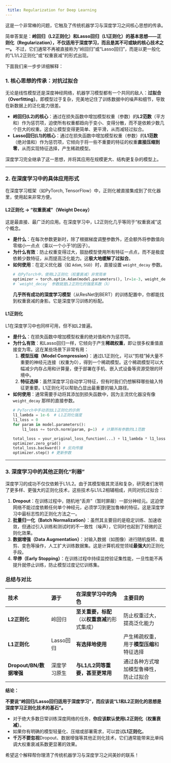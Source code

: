 ```yaml
---
 title: Regularization for Deep Learning 
---
```

这是一个非常棒的问题，它触及了传统机器学习与深度学习之间核心思想的传承。

简单答案是：**岭回归（L2正则化）和Lasso回归（L1正则化）的基本思想——正则化（Regularization），不仅适用于深度学习，而且是其不可或缺的核心技术之一。** 不过，它们通常不再被直接称为“岭回归”或“Lasso回归”，而是以更一般化的“L1/L2正则化”或“权重衰减”的形式出现。

下面我们来一步步详细解释：

### 1. 核心思想的传承：对抗过拟合

无论是线性模型还是深度神经网络，机器学习模型都有一个共同的敌人：**过拟合（Overfitting）**。即模型过于复杂，完美地记住了训练数据中的噪声和细节，导致在新数据上的泛化能力很差。

*   **岭回归(L2)的核心**：通过在损失函数中增加模型权重（参数）的**L2范数**（平方和）作为惩罚项，迫使所有权重都趋向于变小、变得分散，而不是依赖少数几个巨大的权重。这会让模型变得更简单、更平滑，从而减轻过拟合。
*   **Lasso回归(L1)的核心**：通过在损失函数中增加模型权重（参数）的**L1范数**（绝对值和）作为惩罚项，它倾向于将一些不重要的特征的权重**直接压缩到零**，从而实现特征选择，产生稀疏模型。

深度学习完全继承了这一思想，并将其应用在规模更大、结构更复杂的模型上。

---

### 2. 在深度学习中的具体应用形式

在深度学习框架（如PyTorch, TensorFlow）中，正则化被直接集成到了优化器里，使用起来非常方便。

#### L2正则化 -> “权重衰减”（Weight Decay）

这是最直接、最广泛的应用。在深度学习中，L2正则化几乎等同于“权重衰减”这个概念。

*   **是什么**：在每次参数更新时，除了根据梯度调整参数外，还会额外将参数值向零缩小一点点（乘以一个小于1的因子）。
*   **为什么有效**：防止权重变得过大，鼓励模型使用所有特征一点点，而不是极度依赖少数特征，从而提高泛化能力。这**极大地缓解了过拟合**。
*   **如何使用**：在定义优化器（如 `Adam`, `SGD`）时，直接设置 `weight_decay` 参数。
    ```python
    # 在PyTorch中，使用L2正则化（权重衰减）非常简单
    optimizer = torch.optim.Adam(model.parameters(), lr=1e-3, weight_decay=1e-5)
    # `weight_decay` 参数就是L2正则化的强度系数（λ）
    ```
    **几乎所有成功的深度学习模型**（从ResNet到BERT）的训练配置中，你都能找到权重衰减的身影。它是深度学习训练的标配。

#### L1正则化

L1在深度学习中也同样可用，但不如L2普遍。

*   **是什么**：在损失函数中增加模型权重的绝对值和作为惩罚项。
*   **为什么有效**：和Lasso回归一样，它倾向于产生**稀疏权重**，即让很多权重值直接变为零。这在某些场景下非常有用：
    1.  **模型压缩（Model Compression）**：通过L1正则化，可以“剪枝”掉大量不重要的神经元连接（权重为0），得到一个稀疏模型。这个稀疏模型可以大幅减少内存占用和计算量，便于部署在手机、嵌入式设备等资源受限的环境中。
    2.  **特征选择**：虽然深度学习自动学习特征，但有时我们仍想解释哪些输入特征更重要。L1正则化可以帮助凸显出最重要的输入路径。
*   **如何使用**：通常需要手动将其添加到损失函数中，因为主流优化器没有像 `weight_decay` 那样的直接参数。
    ```python
    # PyTorch中手动添加L1正则化的示例
    l1_lambda = 1e-6  # L1正则化强度
    l1_loss = 0
    for param in model.parameters():
        l1_loss += torch.norm(param, p=1)  # 计算所有参数的L1范数

    total_loss = your_original_loss_function(...) + l1_lambda * l1_loss
    optimizer.zero_grad()
    total_loss.backward() # 反向传播
    optimizer.step() # 更新参数
    ```

---

### 3. 深度学习中的其他正则化“利器”

深度学习的成功不仅仅依赖于L1/L2。由于其模型极其灵活和复杂，研究者们发明了更多样、更强大的正则化技术，这些技术与L1/L2相辅相成，共同对抗过拟合：

1.  **Dropout**：在训练过程中，随机地“丢弃”（暂时屏蔽）一部分神经元。这迫使网络不能过度依赖任何单个神经元，必须学习到更加鲁棒的特征。这是深度学习中最标志性的正则化方法之一。
2.  **批量归一化（Batch Normalization）**：虽然其主要目的是稳定训练、加速收敛，但通过引入训练和测试时的不一致性（噪声），它同时也起到了轻微的正则化效果。
3.  **数据增强（Data Augmentation）**：对输入数据（如图像）进行随机旋转、裁剪、变色等操作，人工扩大训练数据集。这是计算机视觉领域**最强大**的正则化手段。
4.  **早停（Early Stopping）**：在训练过程中持续监控验证集性能，一旦性能不再提升就停止训练，防止模型过度记忆训练集。

### 总结与对比

| 技术 | 源于 | 在深度学习中的角色 | 主要目的 |
| :--- | :--- | :--- | :--- |
| **L2正则化** | 岭回归 | **至关重要，标配**（以**权重衰减**的形式集成） | 防止权重过大，提高泛化能力 |
| **L1正则化** | Lasso回归 | **有选择地使用** | 产生稀疏权重，用于**模型压缩**和特征选择 |
| **Dropout/BN/数据增强** | 深度学习原生 | **与L1/L2同等重要，甚至更常用** | 通过各种方式增加模型鲁棒性，防止过拟合 |

**结论：**

**不要说“岭回归/Lasso回归适用于深度学习”，而应该说“L1和L2正则化的思想是深度学习正则化技术的基石”。**

*   对于绝大多数日常训练深度网络的任务，**你应该默认使用L2正则化（权重衰减）**。
*   如果你有明确的模型轻量化、压缩或部署需求，可以尝试**L1正则化**。
*   **千万不要忽视**Dropout、数据增强等其他正则化技术，它们通常能带来比单纯调大权重衰减系数更显著的效果。

希望这个解释帮你理清了传统机器学习与深度学习之间美妙的联系！